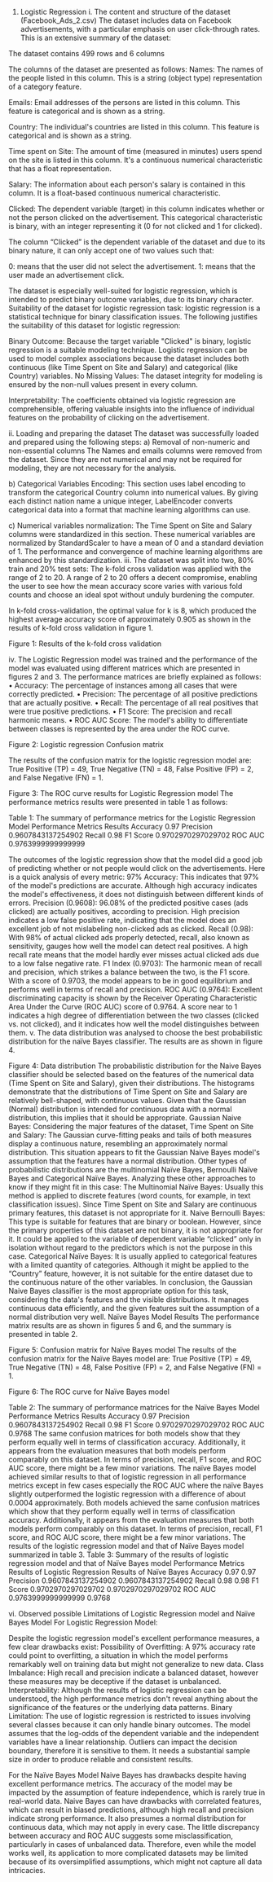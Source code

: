 1.	Logistic Regression
i.	The content and structure of the dataset (Facebook_Ads_2.csv)
The dataset includes data on Facebook advertisements, with a particular emphasis on user click-through rates. This is an extensive summary of the dataset:

The dataset contains 499 rows and 6 columns

The columns of the dataset are presented as follows:
Names: The names of the people listed in this column. This is a string (object type) representation of a category feature.

Emails: Email addresses of the persons are listed in this column. This feature is categorical and is shown as a string.

Country: The individual's countries are listed in this column. This feature is categorical and is shown as a string.

Time spent on Site: The amount of time (measured in minutes) users spend on the site is listed in this column. It's a continuous numerical characteristic that has a float representation.

Salary: The information about each person's salary is contained in this column. It is a float-based continuous numerical characteristic.

Clicked: The dependent variable (target) in this column indicates whether or not the person clicked on the advertisement. This categorical characteristic is binary, with an integer representing it (0 for not clicked and 1 for clicked).

The column “Clicked” is the dependent variable of the dataset and due to its binary nature, it can only accept one of two values such that:

0: means that the user did not select the advertisement.
1: means that the user made an advertisement click.

The dataset is especially well-suited for logistic regression, which is intended to predict binary outcome variables, due to its binary character.
Suitability of the dataset for logistic regression task:
logistic regression is a statistical technique for binary classification issues. The following justifies the suitability of this dataset for logistic regression:

Binary Outcome: Because the target variable "Clicked" is binary, logistic regression is a suitable modeling technique.
Logistic regression can be used to model complex associations because the dataset includes both continuous (like Time Spent on Site and Salary) and categorical (like Country) variables.
No Missing Values: The dataset integrity for modeling is ensured by the non-null values present in every column.

Interpretability: The coefficients obtained via logistic regression are comprehensible, offering valuable insights into the influence of individual features on the probability of clicking on the advertisement.

ii.	Loading and preparing the dataset
The dataset was successfully loaded and prepared using the following steps:
a)	Removal of non-numeric and non-essential columns 
The Names and emails columns were removed from the dataset. Since they are not numerical and may not be required for modeling, they are not necessary for the analysis.

b)	Categorical Variables Encoding:
This section uses label encoding to transform the categorical Country column into numerical values. By giving each distinct nation name a unique integer, LabelEncoder converts categorical data into a format that machine learning algorithms can use.

c)	Numerical variables normalization:
The Time Spent on Site and Salary columns were standardized in this section. These numerical variables are normalized by StandardScaler to have a mean of 0 and a standard deviation of 1. The performance and convergence of machine learning algorithms are enhanced by this standardization.
iii.	The dataset was split into two, 80% train and 20% test sets:
The k-fold cross validation was applied with the range of 2 to 20. A range of 2 to 20 offers a decent compromise, enabling the user to see how the mean accuracy score varies with various fold counts and choose an ideal spot without unduly burdening the computer.

In k-fold cross-validation, the optimal value for k is 8, which produced the highest average accuracy score of approximately 0.905 as shown in the results of k-fold cross validation in figure 1.

 
Figure 1: Results of the k-fold cross validation

iv.	The Logistic Regression model was trained and the performance of the model was evaluated using different matrices which are presented in figures 2 and 3.
The performance matrices are briefly explained as follows:
• Accuracy: The percentage of instances among all cases that were correctly predicted.
• Precision: The percentage of all positive predictions that are actually positive.
• Recall: The percentage of all real positives that were true positive predictions.
• F1 Score: The precision and recall harmonic means.
• ROC AUC Score: The model's ability to differentiate between classes is represented by the area under the ROC curve.
 
Figure 2: Logistic regression Confusion matrix

The results of the confusion matrix for the logistic regression model are:  True Positive (TP) = 49, True Negative (TN) = 48, False Positive (FP) = 2, and False Negative (FN) = 1.

 
Figure 3: The ROC curve results for Logistic Regression model
The performance metrics results were presented in table 1 as follows:

Table 1: The summary of performance metrics for the Logistic Regression Model
Performance Metrics	Results
Accuracy	0.97
Precision	0.9607843137254902
Recall	0.98
F1 Score	0.9702970297029702
ROC AUC	0.9763999999999999
 
The outcomes of the logistic regression show that the model did a good job of predicting whether or not people would click on the advertisements. Here is a quick analysis of every metric:
97% Accuracy: This indicates that 97% of the model's predictions are accurate. Although high accuracy indicates the model's effectiveness, it does not distinguish between different kinds of errors.
Precision (0.9608): 96.08% of the predicted positive cases (ads clicked) are actually positives, according to precision. High precision indicates a low false positive rate, indicating that the model does an excellent job of not mislabeling non-clicked ads as clicked.
Recall (0.98): With 98% of actual clicked ads properly detected, recall, also known as sensitivity, gauges how well the model can detect real positives. A high recall rate means that the model hardly ever misses actual clicked ads due to a low false negative rate.
F1 Index (0.9703): The harmonic mean of recall and precision, which strikes a balance between the two, is the F1 score. With a score of 0.9703, the model appears to be in good equilibrium and performs well in terms of recall and precision.
ROC AUC (0.9764): Excellent discriminating capacity is shown by the Receiver Operating Characteristic Area Under the Curve (ROC AUC) score of 0.9764. A score near to 1 indicates a high degree of differentiation between the two classes (clicked vs. not clicked), and it indicates how well the model distinguishes between them.
v.	The data distribution was analysed to choose the best probabilistic distribution for the naïve Bayes classifier. The results are as shown in figure 4.
 
Figure 4: Data distribution
The probabilistic distribution for the Naive Bayes classifier should be selected based on the features of the numerical data (Time Spent on Site and Salary), given their distributions. The histograms demonstrate that the distributions of Time Spent on Site and Salary are relatively bell-shaped, with continuous values. Given that the Gaussian (Normal) distribution is intended for continuous data with a normal distribution, this implies that it should be appropriate.
Gaussian Naive Bayes: Considering the major features of the dataset, Time Spent on Site and Salary: The Gaussian curve-fitting peaks and tails of both measures display a continuous nature, resembling an approximately normal distribution. This situation appears to fit the Gaussian Naive Bayes model's assumption that the features have a normal distribution.
Other types of probabilistic distributions are the multinomial Naïve Bayes, Bernoulli Naïve Bayes and Categorical Naïve Bayes. Analyzing these other approaches to know if they might fit in this case:
The Multinomial Naïve Bayes: Usually this method is applied to discrete features (word counts, for example, in text classification issues). Since Time Spent on Site and Salary are continuous primary features, this dataset is not appropriate for it.
Naive Bernoulli Bayes: This type is suitable for features that are binary or boolean. However, since the primary properties of this dataset are not binary, it is not appropriate for it. It could be applied to the variable of dependent variable “clicked” only in isolation without regard to the predictors which is not the purpose in this case.
Categorical Naïve Bayes: It is usually applied to categorical features with a limited quantity of categories. Although it might be applied to the “Country” feature, however, it is not suitable for the entire dataset due to the continuous nature of the other variables.
In conclusion, the Gaussian Naive Bayes classifier is the most appropriate option for this task, considering the data's features and the visible distributions. It manages continuous data efficiently, and the given features suit the assumption of a normal distribution very well.
Naïve Bayes Model Results
The performance matrix results are as shown in figures 5 and 6, and the summary is presented in table 2.
 
Figure 5: Confusion matrix for Naïve Bayes model
The results of the confusion matrix for the Naïve Bayes model are:  True Positive (TP) = 49, True Negative (TN) = 48, False Positive (FP) = 2, and False Negative (FN) = 1.

 
Figure 6: The ROC curve for Naïve Bayes model

Table 2: The summary of performance matrices for the Naïve Bayes Model
Performance Metrics	Results
Accuracy	0.97
Precision	0.9607843137254902
Recall	0.98
F1 Score	0.9702970297029702
ROC AUC	0.9768
The same confusion matrices for both models show that they perform equally well in terms of classification accuracy. Additionally, it appears from the evaluation measures that both models perform comparably on this dataset. In terms of precision, recall, F1 score, and ROC AUC score, there might be a few minor variations.
The naïve Bayes model achieved similar results to that of logistic regression in all performance metrics except in few cases especially the ROC AUC where the naïve Bayes slightly outperformed the logistic regression with a difference of about 0.0004 approximately.
Both models achieved the same confusion matrices which show that they perform equally well in terms of classification accuracy. Additionally, it appears from the evaluation measures that both models perform comparably on this dataset. In terms of precision, recall, F1 score, and ROC AUC score, there might be a few minor variations.
The results of the logistic regression model and that of Naïve Bayes model summarized in table 3. 
Table 3: Summary of the results of logistic regression model and that of Naïve Bayes model
Performance Metrics	Results of Logistic Regression	Results of Naïve Bayes 
Accuracy	0.97	0.97
Precision	0.9607843137254902	0.9607843137254902
Recall	0.98	0.98
F1 Score	0.9702970297029702	0.9702970297029702
ROC AUC	0.9763999999999999	0.9768

vi.	Observed possible Limitations of Logistic Regression model and Naïve Bayes Model
For Logistic Regression Model:

Despite the logistic regression model's excellent performance measures, a few clear drawbacks exist:
Possibility of Overfitting: A 97% accuracy rate could point to overfitting, a situation in which the model performs remarkably well on training data but might not generalize to new data.
Class Imbalance: High recall and precision indicate a balanced dataset, however these measures may be deceptive if the dataset is unbalanced.
Interpretability: Although the results of logistic regression can be understood, the high performance metrics don't reveal anything about the significance of the features or the underlying data patterns.
Binary Limitation: The use of logistic regression is restricted to issues involving several classes because it can only handle binary outcomes.
The model assumes that the log-odds of the dependent variable and the independent variables have a linear relationship.
Outliers can impact the decision boundary, therefore it is sensitive to them.
It needs a substantial sample size in order to produce reliable and consistent results.

For the Naïve Bayes Model
Naive Bayes has drawbacks despite having excellent performance metrics. The accuracy of the model may be impacted by the assumption of feature independence, which is rarely true in real-world data. Naive Bayes can have drawbacks with correlated features, which can result in biased predictions, although high recall and precision indicate strong performance. It also presumes a normal distribution for continuous data, which may not apply in every case. The little discrepancy between accuracy and ROC AUC suggests some misclassification, particularly in cases of unbalanced data. Therefore, even while the model works well, its application to more complicated datasets may be limited because of its oversimplified assumptions, which might not capture all data intricacies.
